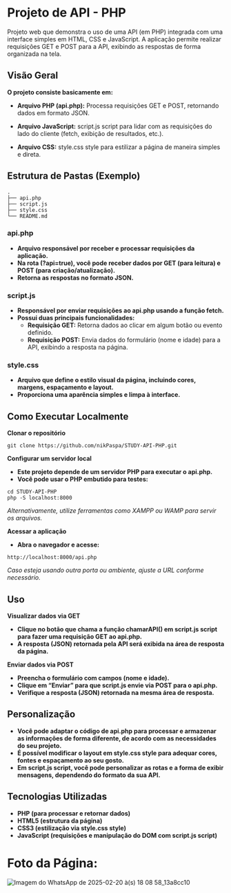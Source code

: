 # Projeto de API - PHP
Projeto web que demonstra o uso de uma API (em PHP) integrada com uma interface simples em HTML, CSS e JavaScript. A aplicação permite realizar requisições GET e POST para a API, exibindo as respostas de forma organizada na tela.

## Visão Geral
**O projeto consiste basicamente em:**

* **Arquivo PHP (api.php):** Processa requisições GET e POST, retornando dados em formato JSON.

* **Arquivo JavaScript:** script.js script para lidar com as requisições do lado do cliente (fetch, exibição de resultados, etc.).

* **Arquivo CSS:** style.css style para estilizar a página de maneira simples e direta.

## Estrutura de Pastas (Exemplo)

```
.
├── api.php
├── script.js
├── style.css
└── README.md
```
### api.php
* **Arquivo responsável por receber e processar requisições da aplicação.**
* **Na rota (?api=true), você pode receber dados por GET (para leitura) e POST (para criação/atualização).**
* **Retorna as respostas no formato JSON.**
  
### script.js
* **Responsável por enviar requisições ao api.php usando a função fetch.**
* **Possui duas principais funcionalidades:**
  * **Requisição GET:** Retorna dados ao clicar em algum botão ou evento definido.
  * **Requisição POST:** Envia dados do formulário (nome e idade) para a API, exibindo a resposta na página.
### style.css
* **Arquivo que define o estilo visual da página, incluindo cores, margens, espaçamento e layout.**
* **Proporciona uma aparência simples e limpa à interface.**
## Como Executar Localmente

**Clonar o repositório**
```
git clone https://github.com/nikPaspa/STUDY-API-PHP.git
```

**Configurar um servidor local**

* **Este projeto depende de um servidor PHP para executar o api.php.**
* **Você pode usar o PHP embutido para testes:**
```
cd STUDY-API-PHP
php -S localhost:8000
```
*Alternativamente, utilize ferramentas como XAMPP ou WAMP para servir os arquivos.*

**Acessar a aplicação**
  * **Abra o navegador e acesse:**
```
http://localhost:8000/api.php
```
*Caso esteja usando outra porta ou ambiente, ajuste a URL conforme necessário.*
## Uso
**Visualizar dados via GET**

* **Clique no botão que chama a função chamarAPI() em script.js script para fazer uma requisição GET ao api.php.**
* **A resposta (JSON) retornada pela API será exibida na área de resposta da página.**

**Enviar dados via POST**

* **Preencha o formulário com campos (nome e idade).**
* **Clique em “Enviar” para que script.js envie via POST para o api.php.**
* **Verifique a resposta (JSON) retornada na mesma área de resposta.**
## Personalização
* **Você pode adaptar o código de api.php para processar e armazenar as informações de forma diferente, de acordo com as necessidades do seu projeto.**
* **É possível modificar o layout em style.css style para adequar cores, fontes e espaçamento ao seu gosto.**
* **Em script.js script, você pode personalizar as rotas e a forma de exibir mensagens, dependendo do formato da sua API.**
## Tecnologias Utilizadas
* **PHP (para processar e retornar dados)**
* **HTML5 (estrutura da página)**
* **CSS3 (estilização via style.css style)**
* **JavaScript (requisições e manipulação do DOM com script.js script)**




# Foto da Página: 

![Imagem do WhatsApp de 2025-02-20 à(s) 18 08 58_13a8cc10](https://github.com/user-attachments/assets/c1745ceb-e394-4481-ac8f-8896689051d5)

